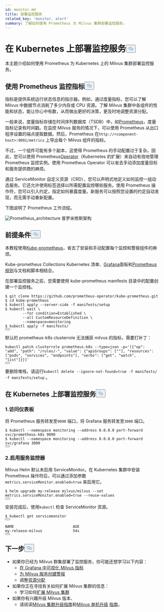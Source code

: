 ```yaml
---
id: monitor.md
title: 部署监控服务
related_key: 'monitor, alert'
summary: 了解如何使用 Prometheus 为 Milvus 集群部署监控服务。
---
```

<h1 id="Deploying-Monitoring-Services-on-Kubernetes" class="common-anchor-header">在 Kubernetes 上部署监控服务<button data-href="#Deploying-Monitoring-Services-on-Kubernetes" class="anchor-icon" translate="no">
      <svg translate="no"
        aria-hidden="true"
        focusable="false"
        height="20"
        version="1.1"
        viewBox="0 0 16 16"
        width="16"
      >
        <path
          fill="#0092E4"
          fill-rule="evenodd"
          d="M4 9h1v1H4c-1.5 0-3-1.69-3-3.5S2.55 3 4 3h4c1.45 0 3 1.69 3 3.5 0 1.41-.91 2.72-2 3.25V8.59c.58-.45 1-1.27 1-2.09C10 5.22 8.98 4 8 4H4c-.98 0-2 1.22-2 2.5S3 9 4 9zm9-3h-1v1h1c1 0 2 1.22 2 2.5S13.98 12 13 12H9c-.98 0-2-1.22-2-2.5 0-.83.42-1.64 1-2.09V6.25c-1.09.53-2 1.84-2 3.25C6 11.31 7.55 13 9 13h4c1.45 0 3-1.69 3-3.5S14.5 6 13 6z"
        ></path>
      </svg>
    </button></h1><p>本主题介绍如何使用 Prometheus 为 Kubernetes 上的 Milvus 集群部署监控服务。</p>
<h2 id="Monitor-metrics-with-Prometheus" class="common-anchor-header">使用 Prometheus 监控指标<button data-href="#Monitor-metrics-with-Prometheus" class="anchor-icon" translate="no">
      <svg translate="no"
        aria-hidden="true"
        focusable="false"
        height="20"
        version="1.1"
        viewBox="0 0 16 16"
        width="16"
      >
        <path
          fill="#0092E4"
          fill-rule="evenodd"
          d="M4 9h1v1H4c-1.5 0-3-1.69-3-3.5S2.55 3 4 3h4c1.45 0 3 1.69 3 3.5 0 1.41-.91 2.72-2 3.25V8.59c.58-.45 1-1.27 1-2.09C10 5.22 8.98 4 8 4H4c-.98 0-2 1.22-2 2.5S3 9 4 9zm9-3h-1v1h1c1 0 2 1.22 2 2.5S13.98 12 13 12H9c-.98 0-2-1.22-2-2.5 0-.83.42-1.64 1-2.09V6.25c-1.09.53-2 1.84-2 3.25C6 11.31 7.55 13 9 13h4c1.45 0 3-1.69 3-3.5S14.5 6 13 6z"
        ></path>
      </svg>
    </button></h2><p>指标是提供系统运行状态信息的指示器。例如，通过度量指标，您可以了解 Milvus 中数据节点消耗了多少内存或 CPU 资源。了解 Milvus 集群中各组件的性能和状态，能让你心中有数，从而做出更好的决策，更及时地调整资源分配。</p>
<p>一般来说，度量指标存储在时间序列数据库（TSDB）中，如<a href="https://prometheus.io/">Prometheus</a>，度量指标记录有时间戳。在监控 Milvus 服务的情况下，可以使用 Prometheus 从出口程序设置的端点提取数据。然后，Prometheus 在<code translate="no">http://&lt;component-host&gt;:9091/metrics</code> 上导出每个 Milvus 组件的指标。</p>
<p>不过，一个组件可能有多个副本，这使得 Prometheus 的手动配置过于复杂。因此，您可以使用 Prometheus<a href="https://github.com/prometheus-operator/prometheus-operator">Operator</a>（Kubernetes 的扩展）来自动有效地管理 Prometheus 监控实例。使用 Prometheus Operator 可以省去手动添加度量目标和服务提供商的麻烦。</p>
<p>通过 ServiceMonitor 自定义资源（CRD），您可以声明式地定义如何监控一组动态服务。它还允许使用标签选择以所需配置监控哪些服务。使用 Prometheus 操作符，您可以引入约定，指定如何暴露度量。新服务可以按照您设置的约定自动发现，而无需手动重新配置。</p>
<p>下图说明了 Prometheus 工作流程。</p>
<p>
  
   <span class="img-wrapper"> <img translate="no" src="/docs/v2.5.x/assets/prometheus_architecture.png" alt="Prometheus_architecture" class="doc-image" id="prometheus_architecture" />
   </span> <span class="img-wrapper"> <span>普罗米修斯架构</span> </span></p>
<h2 id="Prerequisites" class="common-anchor-header">前提条件<button data-href="#Prerequisites" class="anchor-icon" translate="no">
      <svg translate="no"
        aria-hidden="true"
        focusable="false"
        height="20"
        version="1.1"
        viewBox="0 0 16 16"
        width="16"
      >
        <path
          fill="#0092E4"
          fill-rule="evenodd"
          d="M4 9h1v1H4c-1.5 0-3-1.69-3-3.5S2.55 3 4 3h4c1.45 0 3 1.69 3 3.5 0 1.41-.91 2.72-2 3.25V8.59c.58-.45 1-1.27 1-2.09C10 5.22 8.98 4 8 4H4c-.98 0-2 1.22-2 2.5S3 9 4 9zm9-3h-1v1h1c1 0 2 1.22 2 2.5S13.98 12 13 12H9c-.98 0-2-1.22-2-2.5 0-.83.42-1.64 1-2.09V6.25c-1.09.53-2 1.84-2 3.25C6 11.31 7.55 13 9 13h4c1.45 0 3-1.69 3-3.5S14.5 6 13 6z"
        ></path>
      </svg>
    </button></h2><p>本教程使用<a href="https://github.com/prometheus-operator/kube-prometheus">Kube-prometheus</a>，省去了安装和手动配置每个监控和警报组件的麻烦。</p>
<p>Kube-prometheus Collections Kubernetes 清单、<a href="http://grafana.com/">Grafana</a>面板和<a href="https://prometheus.io/docs/prometheus/latest/configuration/recording_rules/">Prometheus 规则</a>与文档和脚本相结合。</p>
<p>在部署监控服务之前，您需要使用 kube-prometheus manifests 目录中的配置创建一个监控栈。</p>
<pre><code translate="no">$ git <span class="hljs-built_in">clone</span> https://github.com/prometheus-operator/kube-prometheus.git
$ <span class="hljs-built_in">cd</span> kube-prometheus
$ kubectl apply --server-side -f manifests/setup
$ kubectl <span class="hljs-built_in">wait</span> \
        --<span class="hljs-keyword">for</span> condition=Established \
        --all CustomResourceDefinition \
        --namespace=monitoring
$ kubectl apply -f manifests/
<button class="copy-code-btn"></button></code></pre>
<div class="alert note">
默认的 prometheus-k8s clusterrole 无法捕获 milvus 的指标，需要打补丁：</div>
<pre><code translate="no" class="language-bash">kubectl patch clusterrole prometheus-k8s --<span class="hljs-built_in">type</span>=json -p=<span class="hljs-string">&#x27;[{&quot;op&quot;: &quot;add&quot;, &quot;path&quot;: &quot;/rules/-&quot;, &quot;value&quot;: {&quot;apiGroups&quot;: [&quot;&quot;], &quot;resources&quot;: [&quot;pods&quot;, &quot;services&quot;, &quot;endpoints&quot;], &quot;verbs&quot;: [&quot;get&quot;, &quot;watch&quot;, &quot;list&quot;]}}]&#x27;</span>
<button class="copy-code-btn"></button></code></pre>
<p>要删除堆栈，请运行<code translate="no">kubectl delete --ignore-not-found=true -f manifests/ -f manifests/setup</code> 。</p>
<h2 id="Deploy-monitoring-services-on-Kubernetes" class="common-anchor-header">在 Kubernetes 上部署监控服务<button data-href="#Deploy-monitoring-services-on-Kubernetes" class="anchor-icon" translate="no">
      <svg translate="no"
        aria-hidden="true"
        focusable="false"
        height="20"
        version="1.1"
        viewBox="0 0 16 16"
        width="16"
      >
        <path
          fill="#0092E4"
          fill-rule="evenodd"
          d="M4 9h1v1H4c-1.5 0-3-1.69-3-3.5S2.55 3 4 3h4c1.45 0 3 1.69 3 3.5 0 1.41-.91 2.72-2 3.25V8.59c.58-.45 1-1.27 1-2.09C10 5.22 8.98 4 8 4H4c-.98 0-2 1.22-2 2.5S3 9 4 9zm9-3h-1v1h1c1 0 2 1.22 2 2.5S13.98 12 13 12H9c-.98 0-2-1.22-2-2.5 0-.83.42-1.64 1-2.09V6.25c-1.09.53-2 1.84-2 3.25C6 11.31 7.55 13 9 13h4c1.45 0 3-1.69 3-3.5S14.5 6 13 6z"
        ></path>
      </svg>
    </button></h2><h3 id="1-Access-the-dashboards" class="common-anchor-header">1.访问仪表板</h3><p>将 Prometheus 服务转发至<code translate="no">9090</code> 端口，将 Grafana 服务转发至<code translate="no">3000</code> 端口。</p>
<pre><code translate="no">$ kubectl --namespace monitoring --address 0.0.0.0 port-forward svc/prometheus-k8s 9090
$ kubectl --namespace monitoring --address 0.0.0.0 port-forward svc/grafana 3000
<button class="copy-code-btn"></button></code></pre>
<h3 id="2-Enable-ServiceMonitor" class="common-anchor-header">2.启用服务监控器</h3><p>Milvus Helm 默认未启用 ServiceMonitor。在 Kubernetes 集群中安装 Prometheus 操作符后，可以通过添加参数<code translate="no">metrics.serviceMonitor.enabled=true</code> 来启用它。</p>
<pre><code translate="no">$ helm upgrade my-release milvus/milvus --<span class="hljs-built_in">set</span> metrics.serviceMonitor.enabled=<span class="hljs-literal">true</span> --reuse-values
<button class="copy-code-btn"></button></code></pre>
<p>安装完成后，使用<code translate="no">kubectl</code> 检查 ServiceMonitor 资源。</p>
<pre><code translate="no">$ kubectl <span class="hljs-keyword">get</span> servicemonitor
<button class="copy-code-btn"></button></code></pre>
<pre><code translate="no">NAME                           AGE
my-release-milvus              54s
<button class="copy-code-btn"></button></code></pre>
<h2 id="Whats-next" class="common-anchor-header">下一步<button data-href="#Whats-next" class="anchor-icon" translate="no">
      <svg translate="no"
        aria-hidden="true"
        focusable="false"
        height="20"
        version="1.1"
        viewBox="0 0 16 16"
        width="16"
      >
        <path
          fill="#0092E4"
          fill-rule="evenodd"
          d="M4 9h1v1H4c-1.5 0-3-1.69-3-3.5S2.55 3 4 3h4c1.45 0 3 1.69 3 3.5 0 1.41-.91 2.72-2 3.25V8.59c.58-.45 1-1.27 1-2.09C10 5.22 8.98 4 8 4H4c-.98 0-2 1.22-2 2.5S3 9 4 9zm9-3h-1v1h1c1 0 2 1.22 2 2.5S13.98 12 13 12H9c-.98 0-2-1.22-2-2.5 0-.83.42-1.64 1-2.09V6.25c-1.09.53-2 1.84-2 3.25C6 11.31 7.55 13 9 13h4c1.45 0 3-1.69 3-3.5S14.5 6 13 6z"
        ></path>
      </svg>
    </button></h2><ul>
<li>如果你已经为 Milvus 群集部署了监控服务，你可能还想学习以下内容：<ul>
<li><a href="/docs/zh/visualize.md">在 Grafana 中可视化 Milvus 指标</a></li>
<li><a href="/docs/zh/alert.md">为 Milvus 服务创建警报</a></li>
<li>调整<a href="/docs/zh/allocate.md">资源分配</a></li>
</ul></li>
<li>如果你正在寻找有关如何扩展 Milvus 集群的信息：<ul>
<li>学习如何<a href="/docs/zh/scaleout.md">扩展 Milvus 集群</a></li>
</ul></li>
<li>如果你有兴趣升级 Milvus 版本、<ul>
<li>请阅读<a href="/docs/zh/upgrade_milvus_cluster-operator.md">Milvus 集群升级指南</a>和<a href="/docs/zh/upgrade_milvus_standalone-operator.md">Milvus 单机升级</a> <a href="/docs/zh/upgrade_milvus_cluster-operator.md">指南</a>。</li>
</ul></li>
</ul>
